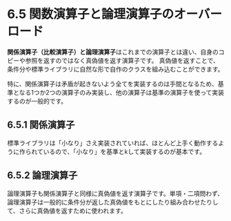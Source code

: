# 6.5 関数演算子と論理演算子のオーバーロード
**関係演算子（比較演算子）**と**論理演算子**はこれまでの演算子とは違い、自身のコピーや参照を返すのではなく真偽値を返す演算子です。
真偽値を返すことで、条件分や標準ライブラリに自然な形で自作のクラスを組み込むことができます。

特に、関係演算子は矛盾が起きないよう全てを実装するのは手間となるため、基準となる1つか2つの演算子のみ実装し、他の演算子は基準の演算子を使って実装するのが一般的です。

## 6.5.1 関係演算子
標準ライブラリは「小なり」さえ実装されていれば、ほとんど上手く動作するように作られているので、「小なり」を基準とkして実装するのが基本です。

## 6.5.2 論理演算子
論理演算子も関係演算子と同様に真偽値を返す演算子です。単項・二項問わず、論理演算子は一般的に条件分が返した真偽値をもとにしたり組み合わせたりして、さらに真偽値を返すために使われます。

